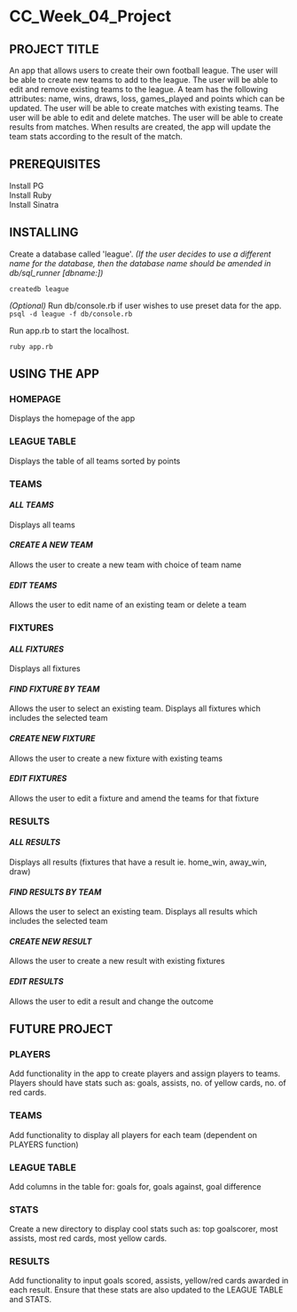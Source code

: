 # CC_Week_04_Project

## PROJECT TITLE

An app that allows users to create their own football league.
The user will be able to create new teams to add to the league.
The user will be able to edit and remove existing teams to the league.
A team has the following attributes: name, wins, draws, loss, games_played and
points which can be updated.
The user will be able to create matches with existing teams.
The user will be able to edit and delete matches.
The user will be able to create results from matches. When results are
created, the app will update the team stats according to the result of the
match.

## PREREQUISITES

Install PG \
Install Ruby \
Install Sinatra

## INSTALLING

Create a database called 'league'. *(If the user decides to use a different name
for the database, then the database name should be amended in db/sql_runner
[dbname:])*

`createdb league`

*(Optional)* Run db/console.rb if user wishes to use preset data for the app.
`psql -d league -f db/console.rb`

Run app.rb to start the localhost.

`ruby app.rb`

## USING THE APP

### HOMEPAGE

Displays the homepage of the app

### LEAGUE TABLE

Displays the table of all teams sorted by points

### TEAMS

#### *ALL TEAMS*
Displays all teams

#### *CREATE A NEW TEAM*
Allows the user to create a new team with choice of team name

#### *EDIT TEAMS*
Allows the user to edit name of an existing team or delete a team

### FIXTURES

#### *ALL FIXTURES*
Displays all fixtures

#### *FIND FIXTURE BY TEAM*
Allows the user to select an existing team. Displays all fixtures which includes
the selected team

#### *CREATE NEW FIXTURE*
Allows the user to create a new fixture with existing teams

#### *EDIT FIXTURES*
Allows the user to edit a fixture and amend the teams for that fixture

### RESULTS

#### *ALL RESULTS*
Displays all results (fixtures that have a result ie. home_win, away_win, draw)

#### *FIND RESULTS BY TEAM*
Allows the user to select an existing team. Displays all results which includes
the selected team

#### *CREATE NEW RESULT*
Allows the user to create a new result with existing fixtures

#### *EDIT RESULTS*
Allows the user to edit a result and change the outcome

## FUTURE PROJECT

### PLAYERS

Add functionality in the app to create players and assign players to teams. \
Players should have stats such as: goals, assists, no. of yellow cards,
no. of red cards.

### TEAMS

Add functionality to display all players for each team (dependent on PLAYERS
function)

### LEAGUE TABLE

Add columns in the table for: goals for, goals against, goal difference

### STATS

Create a new directory to display cool stats such as: top goalscorer,
most assists, most red cards, most yellow cards.

### RESULTS

Add functionality to input goals scored, assists, yellow/red cards awarded in
each result. Ensure that these stats are also updated to the LEAGUE TABLE and
STATS.

